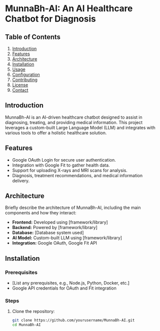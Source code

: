 # MunnaBh-AI: An AI Healthcare Chatbot for Diagnosis

## Table of Contents
1. [Introduction](#introduction)
2. [Features](#features)
3. [Architecture](#architecture)
4. [Installation](#installation)
5. [Usage](#usage)
6. [Configuration](#configuration)
7. [Contributing](#contributing)
8. [License](#license)
9. [Contact](#contact)

## Introduction
MunnaBh-AI is an AI-driven healthcare chatbot designed to assist in diagnosing, treating, and providing medical information. This project leverages a custom-built Large Language Model (LLM) and integrates with various tools to offer a holistic healthcare solution.

## Features
- Google OAuth Login for secure user authentication.
- Integration with Google Fit to gather health data.
- Support for uploading X-rays and MRI scans for analysis.
- Diagnosis, treatment recommendations, and medical information delivery.

## Architecture
Briefly describe the architecture of MunnaBh-AI, including the main components and how they interact:
- **Frontend:** Developed using [framework/library]
- **Backend:** Powered by [framework/library]
- **Database:** [Database system used]
- **AI Model:** Custom-built LLM using [framework/library]
- **Integration:** Google OAuth, Google Fit API

## Installation
### Prerequisites
- [List any prerequisites, e.g., Node.js, Python, Docker, etc.]
- Google API credentials for OAuth and Fit integration

### Steps
1. Clone the repository:
   ```sh
   git clone https://github.com/yourusername/MunnaBh-AI.git
   cd MunnaBh-AI
